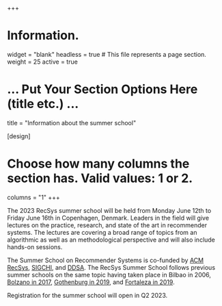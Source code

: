 +++
# Information.
widget = "blank"
headless = true  # This file represents a page section.
weight = 25
active = true 

# ... Put Your Section Options Here (title etc.) ...
title = "Information about the summer school"

[design]
  # Choose how many columns the section has. Valid values: 1 or 2.
  columns = "1"
+++

The 2023 RecSys summer school will be held from Monday June 12th to Friday June 16th in Copenhagen, Denmark. Leaders in the field will give lectures on the practice, research, and state of the art in recommender systems. The lectures are covering a broad range of topics from an algorithmic as well as an methodological perspective and will also include hands-on sessions. 

The Summer School on Recommender Systems is co-funded by [ACM RecSys](http://recsys.acm.org), [SIGCHI](https://sigchi.org/), and [DDSA](https://ddsa.dk/).
The RecSys Summer School follows previous summer schools on the same topic having taken place in Bilbao in 2006, [Bolzano in 2017](https://pro.unibz.it/projects/schoolrecsys17/), [Gothenburg in 2019](https://acmrecsys.github.io/rsss2019/), and [Fortaleza in 2019](https://sbbd.org.br/lars2019/).

Registration for the summer school will open in Q2 2023.